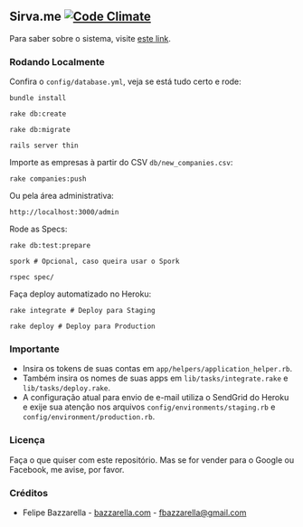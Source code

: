 ## Sirva.me [![Code Climate](https://codeclimate.com/badge.png)](https://codeclimate.com/github/fbazzarella/Sirva.me)

Para saber sobre o sistema, visite [este link](http://felipebazzarella.wordpress.com/2012/04/23/nasceu-meu-primeiro-filho-conheca-o-sirva-me).

### Rodando Localmente

Confira o `config/database.yml`, veja se está tudo certo e rode:
	
	bundle install

	rake db:create

	rake db:migrate

	rails server thin

Importe as empresas à partir do CSV `db/new_companies.csv`:

	rake companies:push

Ou pela área administrativa:

	http://localhost:3000/admin

Rode as Specs:

	rake db:test:prepare

	spork # Opcional, caso queira usar o Spork

	rspec spec/

Faça deploy automatizado no Heroku:

	rake integrate # Deploy para Staging

	rake deploy # Deploy para Production

### Importante

* Insira os tokens de suas contas em `app/helpers/application_helper.rb`.
* Também insira os nomes de suas apps em `lib/tasks/integrate.rake` e `lib/tasks/deploy.rake`.
* A configuração atual para envio de e-mail utiliza o SendGrid do Heroku e exije sua atenção nos arquivos `config/environments/staging.rb` e `config/environment/production.rb`.

### Licença

Faça o que quiser com este repositório. Mas se for vender para o Google ou Facebook, me avise, por favor.

### Créditos

* Felipe Bazzarella - [bazzarella.com](http://bazzarella.com) - fbazzarella@gmail.com